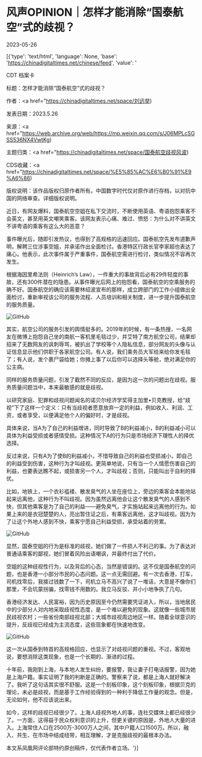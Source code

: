 # 风声OPINION｜怎样才能消除“国泰航空”式的歧视？

2023-05-26

[{'type': 'text/html', 'language': None, 'base': 'https://chinadigitaltimes.net/chinese/feed', 'value': '

CDT 档案卡

标题：怎样才能消除“国泰航空”式的歧视？

作者：<a href="https://chinadigitaltimes.net/space/刘远举)

发表日期：2023.5.26

来源：<a href="https://web.archive.org/web/https://mp.weixin.qq.com/s/J06MPLcSGSS536NX4VwtKg)

主题归类：<a href="https://chinadigitaltimes.net/space/国泰航空歧视风波)

CDS收藏：<a href="https://chinadigitaltimes.net/space/%E5%85%AC%E6%B0%91%E9%A6%86)

版权说明：该作品版权归原作者所有。中国数字时代仅对原作进行存档，以对抗中国的网络审查。详细版权说明。





近日，有网友爆料，国泰航空空姐在私下交流时，不断使用英语、粤语抱怨乘客不会英文，甚至用英文嘲笑乘客。该网友表示心痛、难过、愤怒：为什么对不讲英文不讲粤语的乘客有这么大的恶意？

事件曝光后，随即引发热议，也得到了高规格的迅速回应。国泰航空先发布道歉声明，解聘三位涉事空姐，并承诺作出全面检讨。香港特区行政长官李家超也表达了痛心。他表示，此次事件属于严重事件，国泰航空需进行检讨，类似情况不容再次发生。

根据海因里希法则（Heinrich&#8217;s Law），一件重大的事故背后必有29件轻度的事故，还有300件潜在的隐患。从事件曝光后网上的抱怨看，国泰航空的空乘服务的确不好。国泰航空的确应该需要林绍波宣布的那样，成立跨部门的工作小组做出全面检讨，重新审视该公司的服务流程、人员培训和相关制度，进一步提升国泰航空的服务质量。

![GitHub](https://chinadigitaltimes.net/chinese/files/2023/05/post-696459-64707383deeeb.)

其实，航空公司的服务引发的舆情挺多的。2019年的时候，有一条热搜，一名网友在微博上抱怨自己坐的南航一客机里毛毯过少，并艾特了南方航空公司，结果却招来了无数网友的讽刺辱骂，被扒出了学校等个人隐私信息，部分网友的头像与认证信息显示他们供职于各家航空公司。有人说，我们乘务员大军给来给你发毛毯了；有人说，发个裹尸袋给她；你摊上事了以后你可以选择头等舱，绝对满足你的公主病。

同样的服务质量问题，引发了截然不同的反应，是因为这一次的问题出在歧视。服务质量问题当中，本来最敏感的就是歧视。

以研究家庭、犯罪和歧视问题闻名的诺贝尔经济学奖得主加里•贝克教授，给“歧视”下了这样一个定义：只有当歧视者愿意放弃一定的利益，例如收入、利润、工资，或者享受，以便满足他个人的偏好时，才是歧视。

具体来说，当A为了自己的利益增进，同时导致了B的利益减小，B的利益减小可以具体为利益受损或者感情受损。这种情况下A的行为只是市场经济下理性人的择优选择。

反过来说，只有A为了使B的利益减小，不惜导致自己的利益也受损减小，即自己的利益受到伤害，这种行为才叫歧视。更简单地说，只有当一个人情愿伤害自己的利益，也要表达瞧不起，或损害另一个人，才叫歧视；否则，只能叫出于自利的择优。

比如，地铁上，一个衣衫褴褛、散发臭气的人坐在座位上，旁边的乘客会本能地站起来远离他，这种行为不叫歧视。因为虽然远离他会让这个散发臭气的人感到不快，但其他乘客是为了自己的利益——避免臭气，才实施站起来远离他的行为。如果上来的是衣冠楚楚的人，亮出暂住证之后，有乘客远离他，这才叫歧视。因为为了让这个外地人感到不快，乘客宁愿自己利益受损，承受站着的劳累。

![GitHub](https://chinadigitaltimes.net/chinese/files/2023/05/post-696459-64707383ed665.)

显然，国泰空姐的行为是标准的歧视，她们做了一件损人不利己的事。为了表达对普通话乘客的鄙视，她们冒着风险出语嘲讽，并最终付出了代价。

空姐的这种歧视性行为，以及背后的心态，当然是错误的。这不仅是国泰航空的问题，也是香港一小部分市民的心态问题。这一点无需回避。有一次去香港，打车，司机找零后，我接过钱数了一下，司机立马不高兴了说了一堆话，大意是不像你们那里，不会坑蒙拐骗，找零钱不用数的。我立马反驳、并小小地争执了几句。

香港经济发达、人民富裕，因为历史原因至今仍然需要凭证进入，所以，当地居民中的少部分人对内地采取歧视性态度，是一个难以避免的现象。这就像一些城市居民歧视农村；一些省份南部歧视北部；大城市歧视周边地区一样。随着全球意识的提升，反歧视已经成为主流态度，这些现象都在快速地改变。

![GitHub](https://chinadigitaltimes.net/chinese/files/2023/05/post-696459-64707384055d3.)

这一次从国泰到特首的高规格回应，也显示了对歧视问题的重视。不过，客观地说，要想消除这类现象，也是一个长期的、渐进的过程。

十年前，我刚到上海，与本地人发生纠纷，要报警，我让妻子打电话报警，因为她是上海户籍。事实证明了我的判断是正确的。警察来了说，都是上海人就好解决了。我听了这句话其实很不舒服。这是一个刻板印象，这个刻板印象，根据贝克的理论，未必是歧视，而是基于工作经验得到的一种利于降低工作量的观念。但是，无论如何，他不应该说出来。

如今，这样的歧视已经很少了。上海人歧视外地人的事，连社交媒体上都已经很少了。一方面，这得益于民众权利意识的上升，但更关键的原因是，外地人大量的进入。上海常住人口在2500万-3000万人之间，其中户籍人口1500万。所以，融入、共生、在市场中结成纽带，相互理解，才是克服歧视的最根本办法。

本文系凤凰网评论部特约原创稿件，仅代表作者立场。'}]